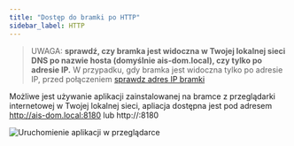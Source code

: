 ```yaml
---
title: "Dostęp do bramki po HTTP"
sidebar_label: HTTP
---
```


> UWAGA: **sprawdź, czy bramka jest widoczna w Twojej lokalnej sieci DNS po nazwie hosta (domyślnie ais-dom.local), czy tylko po adresie IP.** W przypadku, gdy bramka jest widoczna tylko po adresie IP, przed połączeniem [sprawdz adres IP bramki](ais_bramka_remote_index#sprawdzenie-adresu-ip-w-aplikacji)

Możliwe jest używanie aplikacji zainstalowanej na bramce z przeglądarki internetowej w Twojej lokalnej sieci, apliacja dostępna jest pod adresem http://ais-dom.local:8180 lub http://**<ip-bramki-w-lokalnej-sieci>**:8180


![Uruchomienie aplikacji w przeglądarce](/AIS-docs/img/en/bramka/http_connection.png)
